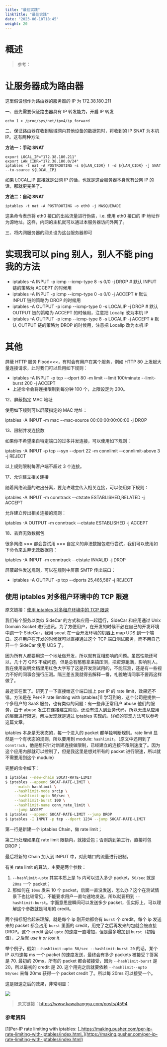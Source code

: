 ```yaml
---
title: "最佳实践"
linkTitle: "最佳实践"
date: "2023-06-10T18:45"
weight: 20
---
```


# 概述

> 参考：

# 让服务器成为路由器

这里假设想作为路由器的服务器的 IP 为 172.38.180.211

一、首先需要保证路由器具有 IP 转发能力，开启 IP 转发

```
echo 1 > /proc/sys/net/ipv4/ip_forward
```

二、保证路由器在收到局域网内其他设备的数据包时，将收到的 IP SNAT 为本机 IP。这有两种方法

**方法一：手动 SNAT**

```
export LOCAL_IP="172.38.180.211"
export LAN_CIDR="172.38.180.0/24"
iptables -t nat -A POSTROUTING -s ${LAN_CIDR} ! -d ${LAN_CIDR} -j SNAT --to-source ${LOCAL_IP}
```

如果 LOCAL_IP 直接就是公网 IP 的话，也就是这台服务器本身就有公网 IP 的话，那就更完美了。

**方法二：自动 SNAT**

```
iptables -t nat -A POSTROUTING -o eth0 -j MASQUERADE
```

这条命令表示将 eth0 接口的出站流量进行伪装，i.e. 使用 eth0 接口的 IP 地址作为源地址。这样，内网的主机就可以通过本服务器访问外网了。

三、将内网服务器的网关设为这台服务器即可

# 实现我可以 ping 别人，别人不能 ping 我的方法

- iptables -A INPUT -p icmp --icmp-type 8 -s 0/0 -j DROP # 默认 INPUT 链的策略为 ACCEPT 的时候用
- iptables -A INPUT -p icmp --icmp-type 0 -s 0/0 -j ACCEPT # 默认 INPUT 链的策略为 DROP 的时候用
- iptables -A OUTPUT -p icmp --icmp-type 0 -s LOCALIP -j DROP # 默认 OUTPUT 链的策略为 ACCEPT 的时候用，注意把 Localip 改为本机 IP
- iptables -A OUTPUT -p icmp --icmp-type 8 -s LOCALIP -j ACCEPT # 默认 OUTPUT 链的策略为 DROP 的时候用，注意把 Localip 改为本机 IP

# 其他

屏蔽 HTTP 服务 Flood×××，有时会有用户在某个服务，例如 HTTP 80 上发起大量连接请求，此时我们可以启用如下规则：

- iptables -A INPUT -p tcp --dport 80 -m limit --limit 100/minute --limit-burst 200 -j ACCEPT
- 上述命令会将连接限制到每分钟 100 个，上限设定为 200。

12、屏蔽指定 MAC 地址

使用如下规则可以屏蔽指定的 MAC 地址：

iptables -A INPUT -m mac --mac-source 00:00:00:00:00:00 -j DROP

13、限制并发连接数

如果你不希望来自特定端口的过多并发连接，可以使用如下规则：

iptables -A INPUT -p tcp --syn --dport 22 -m connlimit --connlimit-above 3 -j REJECT

以上规则限制每客户端不超过 3 个连接。

17、允许建立相关连接

随着网络流量的进出分离，要允许建立传入相关连接，可以使用如下规则：

iptables -A INPUT -m conntrack --ctstate ESTABLISHED,RELATED -j ACCEPT

允许建立传出相关连接的规则：

iptables -A OUTPUT -m conntrack --ctstate ESTABLISHED -j ACCEPT

18、丢弃无效数据包

很多网络 ××× 都会尝试用 ××× 自定义的非法数据包进行尝试，我们可以使用如下命令来丢弃无效数据包：

iptables -A INPUT -m conntrack --ctstate INVALID -j DROP

屏蔽邮件发送规则，可以在规则中屏蔽 SMTP 传出端口：

- iptables -A OUTPUT -p tcp --dports 25,465,587 -j REJECT

## 使用 iptables 对多租户环境中的 TCP 限速

原文链接：[使用 iptables 对多租户环境中的 TCP 限速](https://mp.weixin.qq.com/s/n7bRJb-u5bzIj4TMb8JE-A)

我们有个服务以类似 SideCar 的方式和应用一起运行，SideCar 和应用通过 Unix Domain Socket 进行通讯。为了方便用户，在开发的时候不必在自己的开发环境中跑一个 SideCar，我用 socat 在一台开发环境的机器上 map UDS 到一个端口。这样用户在开发的时候就可以直接通过这个 TCP 端口测试服务，而不用自己开一个 SideCar 使用 UDS 了。

因为所有人都要用这一个地址做开发，所以就有互相影响的问题。虽然性能还可以，几十万 QPS 不成问题，但是总有憨憨拿来搞压测，把资源跑满，影响别人。我在使用说明文档里用红色大字写了这是开发测试用的，不能压测，还是有一些视力不好的同事会强行压测。隔三差五我就得去解释一番，礼貌地请同事不要再这样做了。

最近实在累了。研究了一下直接给这个端口加上 per IP 的 rate limit，效果还不错。方法是在 Per-IP rate limiting with iptables\[1] 学习到的，这个公司是提供一个多租户的 SaaS 服务，也有类似的问题：有一些非正常用户 abuse 他们的服务，由于 abuse 发生在连接建立阶段，还没有进入到业务代码，所以无法从应用的层面进行限速，解决发现就是通过 iptables 实现的。详细的实现方法可以参考这篇文章。

iptables 本身是无状态的，每一个进入的 packet 都单独判断规则。rate limit 显然是一个有状态的规则，所以要用到 module: `hashlimit`。（原文中还用到了 `conntrack`，他是想只针对新建连接做限制，已经建立的连接不限制速度了。因为这个应用内部就可以控制了，但是我这里是想对所有的 packet 进行限速，所以就不需要用到这个 module）

完整的命令如下：

```bash
$ iptables --new-chain SOCAT-RATE-LIMIT
$ iptables --append SOCAT-RATE-LIMIT \
    --match hashlimit \
    --hashlimit-mode srcip \
    --hashlimit-upto 50/sec \
    --hashlimit-burst 100 \
    --hashlimit-name conn_rate_limit \
    --jump ACCEPT
$ iptables --append SOCAT-RATE-LIMIT --jump DROP
$ iptables -I INPUT -p tcp --dport 1234 --jump SOCAT-RATE-LIMIT
```

第一行是新建一个 iptables Chain，做 rate limit；

第二行处理如果在 rate limit 限额内，就接受包；否则跳到第三行，直接将包 DROP；

最后将新的 Chain 加入到 INPUT 中，对此端口的流量进行限制。

有关 rate limit 的算法，主要是两个参数：

1. `--hashlimit-upto` 其实本质上是 1s 内可以进入多少 packet，`50/sec` 就是 `20ms` 一个 packet；
2. 那如何在 `10ms` 发来 10 个 packet，后面一直没发送，怎么办？这个在测试情景下也比较常见，不能要求用户一直匀速地发送。所以就要用到 `--hashlimit-burst`。字面意思是瞬间可以发送多少 packet，但实际上，可以理解这个参数就是可用的 credit。

两个指标配合起来理解，就是每个 ip 刚开始都会有 `burst` 个 credit，每个 ip 发送来的 packet 都会占用 `burst` 里面的 credit，用完了之后再发来的包就会被直接 DROP。这个 credit 会以 `upto` 的速度一直增加，但是最多增加到 `burst`（初始值），之后就 _use it or lost it_.

举个例子，假如 `--hashlimit-upto 50/sec --hashlimit-burst 20` 的话，某个 IP 以匀速每 ms 一个 packet 的速度发送，最终会有多少 packets 被接受？答案是 70. 最初的 20ms，所有的 packet 都会被接受，因为 `--hashlimit-burst` 是 20，所以最初的 credit 是 20. 这个用完之后就要依赖 `--hashlimit--upto 50/sec` 来每 20ms 获得一个 packet credit 了。所以每 20ms 可以接受一个。

这是限速之后的效果，非常明显：

![](https://notes-learning.oss-cn-beijing.aliyuncs.com/iptables/640.jpg)

> 原文链接：<https://www.kawabangga.com/posts/4594>

### 参考资料

\[1]Per-IP rate limiting with iptables: [_https://making.pusher.com/per-ip-rate-limiting-with-iptables/index.html_](https://making.pusher.com/per-ip-rate-limiting-with-iptables/index.html)
